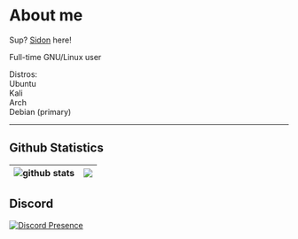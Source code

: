 # About me

Sup? [Sidon](https://www.youtube.com/watch?v=dQw4w9WgXcQ) here! 

Full-time GNU/Linux user

Distros:<br>
Ubuntu<br>
Kali<br>
Arch<br>
Debian (primary)

---

## Github Statistics

| <img align="center" src="https://github-readme-stats.vercel.app/api?username=SidonTheTroll&show_icons=true&include_all_commits=true&theme=merko&hide_border=true" alt="github stats" /></a> | <img align="center" src="https://github-readme-stats.vercel.app/api/top-langs/?username=SidonTheTroll&theme=gruvbox&hide_border=true" /></a> |
| ------------- | ------------- |


## Discord

[![Discord Presence](https://lanyard.cnrad.dev/api/728604179186188368?idleMessage=Regretting)](https://discord.com/users/728604179186188368)


